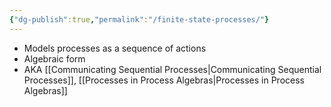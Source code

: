 ```yaml
---
{"dg-publish":true,"permalink":"/finite-state-processes/"}
---
```


- Models processes as a sequence of actions
- Algebraic form
- AKA [[Communicating Sequential Processes\|Communicating Sequential Processes]], [[Processes in Process Algebras\|Processes in Process Algebras]]